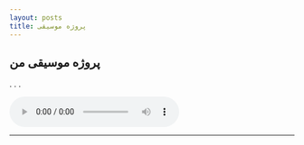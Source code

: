 ```yaml
---
layout: posts
title: پروژه موسیقی
---
```

## پروژه موسیقی من
.
.
.

<audio controls>
    <source src="https://drive.google.com/file/d/1SOHBSO4Xdb--r-u48Wb47yt-YPosYW2K/view?usp=sharing" type="audio/wav">
    <source src="https://drive.google.com/file/d/1SOHBSO4Xdb--r-u48Wb47yt-YPosYW2K/view?usp=sharing" type="audio/wav">
Your browser does not support the audio element.
</audio>

---